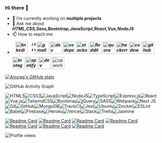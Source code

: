 ### Hi there 👋
- 🔭 I’m currently working on **multiple projects**
- 💬 Ask me about ***HTML,CSS,Sass,Bootstrap,JavaScript,React,Vue,NodeJS***
- 📫 How to reach me:
- ***[<img src='https://cdn.jsdelivr.net/npm/simple-icons@3.0.1/icons/linkedin.svg' style="margin:10px" alt='linkedin' height='40'>](https://www.linkedin.com/in/enes-inan-201b211a0/) [<img src='https://cdn.jsdelivr.net/npm/simple-icons@3.0.1/icons/medium.svg'  style="width:5px" alt='medium' height='40'>](https://enesinann.medium.com) [<img src='https://cdn.jsdelivr.net/npm/simple-icons@3.0.1/icons/twitter.svg'  style="width:5px" alt='twitter' height='40'>](https://twitter.com/enes_xyz) [<img src='https://cdn.jsdelivr.net/npm/simple-icons@3.0.1/icons/gmail.svg' alt='gmail' height='40'>](mailto:inane064@gmail.com) [<img src='https://cdn.jsdelivr.net/npm/simple-icons@3.0.1/icons/dev-dot-to.svg' alt='dev' height='40'>](https://dev.to/enesdev) [<img src='https://cdn.jsdelivr.net/npm/simple-icons@3.0.1/icons/codepen.svg' alt='codepen' height='40'>](https://codepen.io/enes-dev) [<img src='https://cdn.jsdelivr.net/npm/simple-icons@3.0.1/icons/stackoverflow.svg' alt='stackoverflow' height='40'>](https://stackoverflow.com/users/14460875) [<img src='https://cdn.jsdelivr.net/npm/simple-icons@3.0.1/icons/reddit.svg' alt='Reddit' height='40'>](https://www.reddit.com/user/kelek2716) [<img src='https://cdn.jsdelivr.net/npm/simple-icons@3.0.1/icons/quora.svg' alt='quora' height='40'>](https://www.quora.com/profile/Enes-İnan-1) [<img src='https://cdn.jsdelivr.net/npm/simple-icons@3.0.1/icons/hackerrank.svg' alt='hackerrank' height='40'>](https://www.hackerrank.com/inane064) [<img src='https://cdn.jsdelivr.net/npm/simple-icons@3.0.1/icons/codewars.svg' alt='codewars' height='40'>](https://www.codewars.com/users/enes-dev) [<img src='https://cdn.jsdelivr.net/npm/simple-icons@3.0.1/icons/github.svg' alt='github' height='40'>](https://github.com/enes-dev) [<img src='https://cdn.jsdelivr.net/npm/simple-icons@3.0.1/icons/instagram.svg' alt='instagram' height='40'>](https://www.instagram.com/inn.enss/) [<img src='https://cdn.jsdelivr.net/npm/simple-icons@3.0.1/icons/spotify.svg' alt='spotify' height='40'>](https://open.spotify.com/user/70qwerty?si=cb7412657d6b4405) [<img src='https://cdn.jsdelivr.net/npm/simple-icons@3.0.1/icons/hashnode.svg' alt='dev' height='40'>](https://hashnode.com/@enes-dev)*** [<img src='https://cdn.jsdelivr.net/npm/simple-icons@3.0.1/icons/upwork.svg' alt='upwork' height='40'>](https://www.upwork.com/freelancers/~01cfb8abeea5f51391)  
  
      
                                
     
  
[![Anurag's GitHub stats](https://github-readme-stats.vercel.app/api?username=enesinan&show_icons=true&theme=radical)](https://github.com/anuraghazra/github-readme-stats)

![GitHub Activity Graph](https://activity-graph.herokuapp.com/graph?username=enesinan) 

<img alt="HTML5" src="https://img.shields.io/badge/html5%20-%23E34F26.svg?&style=for-the-badge&logo=html5&logoColor=white"/><img alt="CSS3" src="https://img.shields.io/badge/css3%20-%231572B6.svg?&style=for-the-badge&logo=css3&logoColor=white"/><img alt="JavaScript" src="https://img.shields.io/badge/javascript%20-%23323330.svg?&style=for-the-badge&logo=javascript&logoColor=%23F7DF1E"/><img alt="NodeJS" src="https://img.shields.io/badge/node.js%20-%2343853D.svg?&style=for-the-badge&logo=node.js&logoColor=white"/><img alt="TypeScript" src="https://img.shields.io/badge/typescript%20-%23007ACC.svg?&style=for-the-badge&logo=typescript&logoColor=white"/><img alt="Express.js" src="https://img.shields.io/badge/express.js%20-%23404d59.svg?&style=for-the-badge"/><img alt="React" src="https://img.shields.io/badge/react%20-%2320232a.svg?&style=for-the-badge&logo=react&logoColor=%2361DAFB"/><img alt="Vue.js" src="https://img.shields.io/badge/vuejs%20-%2335495e.svg?&style=for-the-badge&logo=vue.js&logoColor=%234FC08D"/><img alt="TailwindCSS" src="https://img.shields.io/badge/tailwindcss%20-%2338B2AC.svg?&style=for-the-badge&logo=tailwind-css&logoColor=white"/><img alt="Bootstrap" src="https://img.shields.io/badge/bootstrap%20-%23563D7C.svg?&style=for-the-badge&logo=bootstrap&logoColor=white"/><img alt="jQuery" src="https://img.shields.io/badge/jquery%20-%230769AD.svg?&style=for-the-badge&logo=jquery&logoColor=white"/><img alt="SASS" src="https://img.shields.io/badge/SASS%20-hotpink.svg?&style=for-the-badge&logo=SASS&logoColor=white"/><img alt="Webpack" src="https://img.shields.io/badge/webpack%20-%238DD6F9.svg?&style=for-the-badge&logo=webpack&logoColor=black" /><img alt="Next JS" src="https://img.shields.io/badge/next%20js%20-%23000000.svg?&style=for-the-badge&logo=next.js&logoColor=white"/><img alt="Git" src="https://img.shields.io/badge/git%20-%23F05033.svg?&style=for-the-badge&logo=git&logoColor=white"/><img alt="GitHub" src="https://img.shields.io/badge/github%20-%23121011.svg?&style=for-the-badge&logo=github&logoColor=white"/><img alt="MongoDB" src ="https://img.shields.io/badge/MongoDB-%234ea94b.svg?&style=for-the-badge&logo=mongodb&logoColor=white"/><img alt="TravisCI" src="https://img.shields.io/badge/travisci%20-%232B2F33.svg?&style=for-the-badge&logo=travis&logoColor=white"/><img alt="Jest" src="https://img.shields.io/badge/-jest-%23C21325?&style=for-the-badge&logo=jest&logoColor=white"/><img alt="Ubuntu" src="https://img.shields.io/badge/Ubuntu-E95420?style=for-the-badge&logo=ubuntu&logoColor=white" /><img alt="Docker" src="https://img.shields.io/badge/docker%20-%230db7ed.svg?&style=for-the-badge&logo=docker&logoColor=white"/><img alt="ESLint" src="https://img.shields.io/badge/ESLint-4B3263?style=for-the-badge&logo=eslint&logoColor=white" /><img alt="Babel" src="https://img.shields.io/badge/Babel-F9DC3e?style=for-the-badge&logo=babel&logoColor=black" /><img alt="Firebase" src="https://img.shields.io/badge/firebase%20-%23039BE5.svg?&style=for-the-badge&logo=firebase"/><img alt="Heroku" src="https://img.shields.io/badge/heroku%20-%23430098.svg?&style=for-the-badge&logo=heroku&logoColor=white"/><img alt="Vercel" src="https://img.shields.io/badge/vercel%20-%23000000.svg?&style=for-the-badge&logo=vercel&logoColor=white"/><img alt="Slack" src="https://img.shields.io/badge/Slack-4A154B?style=for-the-badge&logo=slack&logoColor=white" /><img alt="Trello" src="https://img.shields.io/badge/Trello%20-%23026AA7.svg?&style=for-the-badge&logo=Trello&logoColor=white"/><img alt="Jasmine" src="https://img.shields.io/badge/-Jasmine-%238A4182?&style=for-the-badge&logo=Jasmine&logoColor=white"/>


 
 



[![Readme Card](https://github-readme-stats.vercel.app/api/pin/?username=enesinan&repo=Go-port-scanner)](https://github.com/enesinan/Go-port-scanner) [![Readme Card](https://github-readme-stats.vercel.app/api/pin/?username=enesinan&repo=vue-todo)](https://github.com/enesinan/vue-todo)   [![Readme Card](https://github-readme-stats.vercel.app/api/pin/?username=enesinan&repo=react-crypto)](https://github.com/enesinan/react-crypto) [![Readme Card](https://github-readme-stats.vercel.app/api/pin/?username=enesinan&repo=supabase)](https://github.com/enesinan/supabase)   [![Readme Card](https://github-readme-stats.vercel.app/api/pin/?username=enesinan&repo=facebook-messenger)](https://github.com/enesinan/facebook-messenger)   [![Readme Card](https://github-readme-stats.vercel.app/api/pin/?username=enesinan&repo=instagram-clone)](https://github.com/enesinan/instagram-clone)  [![Readme Card](https://github-readme-stats.vercel.app/api/pin/?username=enesinan&repo=Netflix-Clone)](https://github.com/enesinan/Netflix-Clone)



![Profile views](https://gpvc.arturio.dev/enesinan)  
<!--
**enes-dev/enes-dev** is a ✨ _special_ ✨ repository because its `README.md` (this file) appears on your GitHub profile.

Here are some ideas to get you started:

- 🔭 I’m currently working on ...
- 🌱 I’m currently learning ...
- 👯 I’m looking to collaborate on ...
- 🤔 I’m looking for help with ...
- 💬 Ask me about ...
- 📫 How to reach me: ...
- 😄 Pronouns: ...
- ⚡ Fun fact: ...
-->

